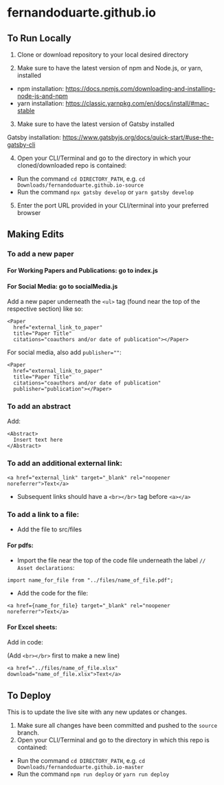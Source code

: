 # fernandoduarte.github.io

## To Run Locally

1. Clone or download repository to your local desired directory

2. Make sure to have the latest version of npm and Node.js, or yarn, installed

- npm installation: https://docs.npmjs.com/downloading-and-installing-node-js-and-npm
- yarn installation: https://classic.yarnpkg.com/en/docs/install/#mac-stable

3. Make sure to have the latest version of Gatsby installed

Gatsby installation: https://www.gatsbyjs.org/docs/quick-start/#use-the-gatsby-cli

4. Open your CLI/Terminal and go to the directory in which your cloned/downloaded repo is contained:

- Run the command `cd DIRECTORY_PATH`, e.g. `cd Downloads/fernandoduarte.github.io-source`
- Run the command `npx gatsby develop` or `yarn gatsby develop`

5. Enter the port URL provided in your CLI/terminal into your preferred browser


## Making Edits
### To add a new paper

#### For Working Papers and Publications: go to index.js
#### For Social Media: go to socialMedia.js

Add a new paper underneath the `<ul>` tag (found near the top of the respective section) like so:
```
<Paper 
  href="external_link_to_paper"
  title="Paper Title"
  citations="coauthors and/or date of publication"></Paper>
```

For social media, also add `publisher=""`:
```
<Paper 
  href="external_link_to_paper"
  title="Paper Title"
  citations="coauthors and/or date of publication"
  publisher="publication"></Paper>
```

### To add an abstract

Add:
```
<Abstract>
  Insert text here
</Abstract>
```

### To add an additional external link:

```
<a href="external_link" target="_blank" rel="noopener noreferrer">Text</a>
```

- Subsequent links should have a `<br></br>` tag before `<a></a>`

### To add a link to a file: 

- Add the file to src/files

#### For pdfs:

- Import the file near the top of the code file underneath the label `// Asset declarations`:
```
import name_for_file from "../files/name_of_file.pdf";
```

- Add the code for the file:
```
<a href={name_for_file} target="_blank" rel="noopener noreferrer">Text</a>
```

#### For Excel sheets:

Add in code:

(Add `<br></br>` first to make a new line)
```
<a href="../files/name_of_file.xlsx" download="name_of_file.xlsx">Text</a>
```

## To Deploy
This is to update the live site with any new updates or changes.

1. Make sure all changes have been committed and pushed to the `source` branch.
2. Open your CLI/Terminal and go to the directory in which this repo is contained:

- Run the command `cd DIRECTORY_PATH`, e.g. `cd Downloads/fernandoduarte.github.io-master`
- Run the command `npm run deploy` or `yarn run deploy`
